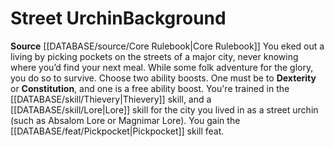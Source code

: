 ﻿---
ability:
- Dexterity
- Constitution
ability_boost:
- Dexterity
- Constitution
feat: '[[DATABASE/feat/Pickpocket|Pickpocket]]'
id: '33'
name: Street Urchin
rarity: Common
skill:
- '[[DATABASE/skill/Thievery|Thievery]]'
- '[[DATABASE/skill/Lore|Lore]] forthe city you lived in as a street urchin (such
  as Absalom Lore or Magnimar Lore).'
source: '[[DATABASE/source/Core Rulebook|Core Rulebook]]'
subcategory: general
type: Background

---
# Street Urchin<span class="item-type">Background</span>

**Source** [[DATABASE/source/Core Rulebook|Core Rulebook]] 
You eked out a living by picking pockets on the streets of a major city, never knowing where you’d find your next meal. While some folk adventure for the glory, you do so to survive.
Choose two ability boosts. One must be to **Dexterity** or **Constitution**, and one is a free ability boost.
You're trained in the [[DATABASE/skill/Thievery|Thievery]] skill, and a [[DATABASE/skill/Lore|Lore]] skill for the city you lived in as a street urchin (such as Absalom Lore or Magnimar Lore). You gain the [[DATABASE/feat/Pickpocket|Pickpocket]] skill feat.